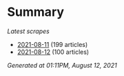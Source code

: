 # Summary
*Latest scrapes*
* [2021-08-11](https://github.com/nuuuwan/news_lk/blob/data/news_lk.2021-08-11.json) (199 articles)
* [2021-08-12](https://github.com/nuuuwan/news_lk/blob/data/news_lk.2021-08-12.json) (100 articles)

*Generated at 01:11PM, August 12, 2021*